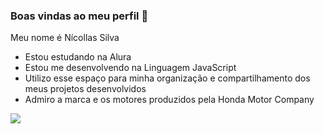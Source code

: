 ### Boas vindas ao meu perfil 🚙

Meu nome é Nícollas Silva
- Estou estudando na Alura
- Estou me desenvolvendo na Linguagem JavaScript
- Utilizo esse espaço para minha organização e compartilhamento dos meus projetos desenvolvidos
- Admiro a marca e os motores produzidos pela Honda Motor Company




![](https://i.makeagif.com/media/4-28-2017/83LXVA.gif)
